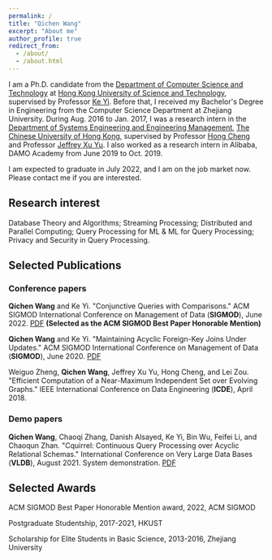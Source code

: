 ```yaml
---
permalink: /
title: "Qichen Wang"
excerpt: "About me"
author_profile: true
redirect_from: 
  - /about/
  - /about.html
---
```


I am a Ph.D. candidate from the [Department of Computer Science and Technology](https://cse.hkust.edu.hk/) at [Hong Kong University of Science and Technology](https://hkust.edu.hk/home), supervised by Professor [Ke Yi](https://www.cse.ust.hk/~yike/).   Before that, I received my Bachelor's Degree in Engineering from the Computer Science Department at Zhejiang University.  During Aug. 2016 to Jan. 2017, I was a research intern in the [Department of Systems Engineering and Engineering Management](https://www.se.cuhk.edu.hk/), [The Chinese University of Hong Kong](https://www.cuhk.edu.hk/chinese/index.html), supervised by Professor [Hong Cheng](https://www1.se.cuhk.edu.hk/~hcheng/) and Professor [Jeffrey Xu Yu](https://www.se.cuhk.edu.hk/people/academic-staff/prof-yu-xu-jeffrey/).   I also worked as a research intern in Alibaba, DAMO Academy from June 2019 to Oct. 2019.

I am expected to graduate in July 2022, and I am on the job market now.  Please contact me if you are interested. 

## Research interest

Database Theory and Algorithms; Streaming Processing; Distributed and Parallel Computing; Query Processing for ML & ML for Query Processing; Privacy and Security in Query Processing.

## Selected Publications

### Conference papers

**Qichen Wang** and Ke Yi. "Conjunctive Queries with Comparisons." ACM SIGMOD International Conference on Management of Data (**SIGMOD**), June 2022. [PDF](https://www.cse.ust.hk/~yike/CQC.pdf) **(Selected as the ACM SIGMOD Best Paper Honorable Mention)**

**Qichen Wang** and Ke Yi. "Maintaining Acyclic Foreign-Key Joins Under Updates." ACM SIGMOD International Conference on Management of Data (**SIGMOD**), June 2020. [PDF](https://www.cse.ust.hk/~yike/sigmod20.pdf) 

Weiguo Zheng, **Qichen Wang**, Jeffrey Xu Yu, Hong Cheng, and Lei Zou. "Efficient Computation of a Near-Maximum Independent Set over Evolving Graphs." IEEE International Conference on Data Engineering (**ICDE**), April 2018.

### Demo papers

**Qichen Wang**, Chaoqi Zhang, Danish Alsayed, Ke Yi, Bin Wu, Feifei Li, and Chaoqun Zhan. "Cquirrel: Continuous Query Processing over Acyclic Relational Schemas." International Conference on Very Large Data Bases (**VLDB**), August 2021. System demonstration. [PDF](https://www.cse.ust.hk/~yike/Cquirrel.pdf)


## Selected Awards

ACM SIGMOD Best Paper Honorable Mention award, 2022, ACM SIGMOD

Postgraduate Studentship, 2017-2021, HKUST

Scholarship for Elite Students in Basic Science, 2013-2016, Zhejiang University
